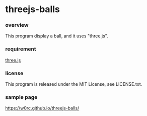# threejs-balls

### overview
This program display a ball, and it uses "three.js".

### requirement
[three.js](https://threejs.org/)

### license
This program is released under the MIT License, see LICENSE.txt.

### sample page
https://w0rc.github.io/threejs-balls/
